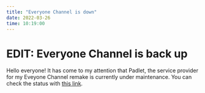 ```yaml
---
title: "Everyone Channel is down"
date: 2022-03-26
time: 10:19:00
---
```

# EDIT: Everyone Channel is back up

Hello everyone! It has come to my attention that Padlet, the service provider for my Eveyone Channel remake is currently under maintenance.
You can check the status with <a href="https://statuspage.freshping.io/60574-JoshAtticusEveryoneChannelStatus">this link</a>.
